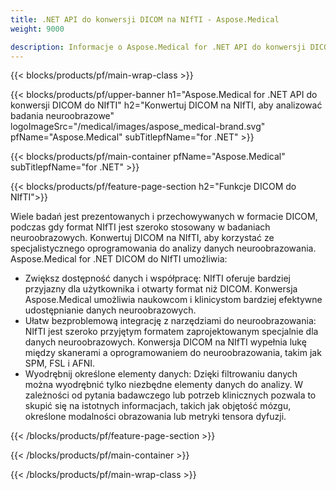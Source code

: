 ```yaml
---
title: .NET API do konwersji DICOM na NIfTI - Aspose.Medical
weight: 9000

description: Informacje o Aspose.Medical for .NET API do konwersji DICOM na NIfTI
---
```


{{< blocks/products/pf/main-wrap-class >}}

{{< blocks/products/pf/upper-banner h1="Aspose.Medical for .NET API do konwersji DICOM do NIfTI" h2="Konwertuj DICOM na NIfTI, aby analizować badania neuroobrazowe" logoImageSrc="/medical/images/aspose_medical-brand.svg" pfName="Aspose.Medical" subTitlepfName="for .NET" >}}

{{< blocks/products/pf/main-container pfName="Aspose.Medical" subTitlepfName="for .NET" >}}

{{< blocks/products/pf/feature-page-section h2="Funkcje DICOM do NIfTI">}}

<p>Wiele badań jest prezentowanych i przechowywanych w formacie DICOM, podczas gdy format NIfTI jest szeroko stosowany w badaniach neuroobrazowych. Konwertuj DICOM na NIfTI, aby korzystać ze specjalistycznego oprogramowania do analizy danych neuroobrazowania. Aspose.Medical for .NET DICOM do NIfTI umożliwia:</p>

<ul>
<li>Zwiększ dostępność danych i współpracę: NIfTI oferuje bardziej przyjazny dla użytkownika i otwarty format niż DICOM. Konwersja Aspose.Medical umożliwia naukowcom i klinicystom bardziej efektywne udostępnianie danych neuroobrazowych.</li>
<li>Ułatw bezproblemową integrację z narzędziami do neuroobrazowania: NIfTI jest szeroko przyjętym formatem zaprojektowanym specjalnie dla danych neuroobrazowych. Konwersja DICOM na NIfTI wypełnia lukę między skanerami a oprogramowaniem do neuroobrazowania, takim jak SPM, FSL i AFNI.</li>
<li>Wyodrębnij określone elementy danych: Dzięki filtrowaniu danych można wyodrębnić tylko niezbędne elementy danych do analizy. W zależności od pytania badawczego lub potrzeb klinicznych pozwala to skupić się na istotnych informacjach, takich jak objętość mózgu, określone modalności obrazowania lub metryki tensora dyfuzji.</li>
</ul>

{{< /blocks/products/pf/feature-page-section >}}

{{< /blocks/products/pf/main-container >}}

{{< /blocks/products/pf/main-wrap-class >}}